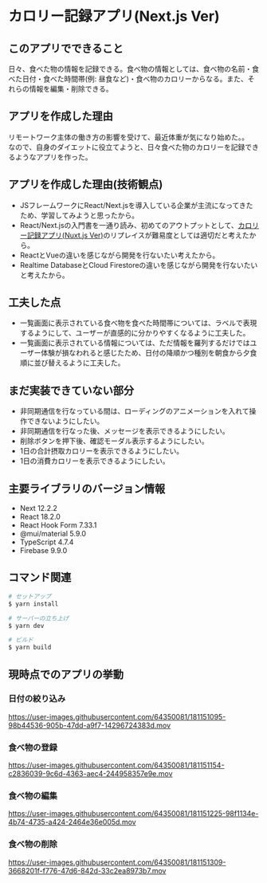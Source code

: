# カロリー記録アプリ(Next.js Ver)

## このアプリでできること
日々、食べた物の情報を記録できる。食べ物の情報としては、食べ物の名前・食べた日付・食べた時間帯(例: 昼食など)・食べ物のカロリーからなる。また、それらの情報を編集・削除できる。

## アプリを作成した理由
リモートワーク主体の働き方の影響を受けて、最近体重が気になり始めた。。  
なので、自身のダイエットに役立てようと、日々食べた物のカロリーを記録できるようなアプリを作った。

## アプリを作成した理由(技術観点)
- JSフレームワークにReact/Next.jsを導入している企業が主流になってきたため、学習してみようと思ったから。
- React/Next.jsの入門書を一通り読み、初めてのアウトプットとして、[カロリー記録アプリ(Nuxt.js Ver)](https://github.com/shibatani/calory-app-nuxt)のリプレイスが難易度としては適切だと考えたから。
- ReactとVueの違いを感じながら開発を行ないたい考えたから。
- Realtime DatabaseとCloud Firestoreの違いを感じながら開発を行ないたいと考えたから。

## 工夫した点
- 一覧画面に表示されている食べ物を食べた時間帯については、ラベルで表現するようにして、ユーザーが直感的に分かりやすくなるように工夫した。
- 一覧画面に表示されている情報については、ただ情報を羅列するだけではユーザー体験が損なわれると感じたため、日付の降順かつ種別を朝食から夕食順に並び替えるように工夫した。

## まだ実装できていない部分
- 非同期通信を行なっている間は、ローディングのアニメーションを入れて操作できないようにしたい。
- 非同期通信を行なった後、メッセージを表示できるようにしたい。
- 削除ボタンを押下後、確認モーダル表示するようにしたい。
- 1日の合計摂取カロリーを表示できるようにしたい。
- 1日の消費カロリーを表示できるようにしたい。

## 主要ライブラリのバージョン情報
- Next 12.2.2
- React 18.2.0
- React Hook Form 7.33.1
- @mui/material 5.9.0
- TypeScript 4.7.4
- Firebase 9.9.0

## コマンド関連

```bash
# セットアップ
$ yarn install

# サーバーの立ち上げ
$ yarn dev

# ビルド
$ yarn build
```

## 現時点でのアプリの挙動
### 日付の絞り込み
https://user-images.githubusercontent.com/64350081/181151095-98b44536-905b-47dd-a9f7-14296724383d.mov

### 食べ物の登録
https://user-images.githubusercontent.com/64350081/181151154-c2836039-9c6d-4363-aec4-244958357e9e.mov

### 食べ物の編集
https://user-images.githubusercontent.com/64350081/181151225-98f1134e-4b74-4735-a424-2464e36e005d.mov

### 食べ物の削除
https://user-images.githubusercontent.com/64350081/181151309-3668201f-f776-47d6-842d-33c2ea8973b7.mov
